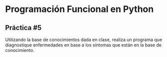 # Programación Funcional en Python
## Práctica #5

Utilizando la base de conocimientos dada en clase, realiza un programa que diagnostique enfermedades en base a los síntomas que están en la base de conocimiento.